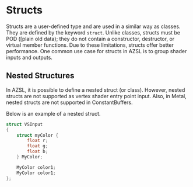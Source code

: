 # Structs
Structs are a user-defined type and are used in a similar way as classes. They are defined by the keyword `struct`. Unlike classes, structs must be POD ([plain old data); they do not contain a constructor, destructor, or virtual member functions. Due to these limitations, structs offer better performance. One common use case for structs in AZSL is to group shader inputs and outputs. 

<!-- [NOTE TO DEVS: Do you have another concrete example for when structs are useful?] -->

## Nested Structures
In AZSL, it is possible to define a nested struct (or class). However, nested structs are not supported as vertex shader entry point input. Also, in Metal, nested structs are not supported in ConstantBuffers. 

<!-- [NOTE TO DEVS: I want to provide a useful example of nested structs. Can you suggest improvements to the sample below?] -->
Below is an example of a nested struct. 
```glsl
struct VSInput
{
    struct myColor {
        float r;
        float g;
        float b;
    } MyColor;

    MyColor color1;
    MyColor color1;
};
```